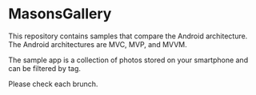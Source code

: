 # MasonsGallery

This repository contains samples that compare the Android architecture. The Android architectures are MVC, MVP, and MVVM.

The sample app is a collection of photos stored on your smartphone and can be filtered by tag.

Please check each brunch.
